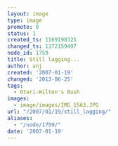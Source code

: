 ```yaml
---
layout: image
type: image
promote: 0
status: 1
created_ts: 1169198325
changed_ts: 1372159497
node_id: 1759
title: Still lagging...
author: anj
created: '2007-01-19'
changed: '2013-06-25'
tags:
  - Otari-Wilton's Bush
images:
  - image/images/IMG_1563.JPG
url: "/2007/01/19/still_lagging/"
aliases:
  - "/node/1759/"
date: '2007-01-19'
---
```


